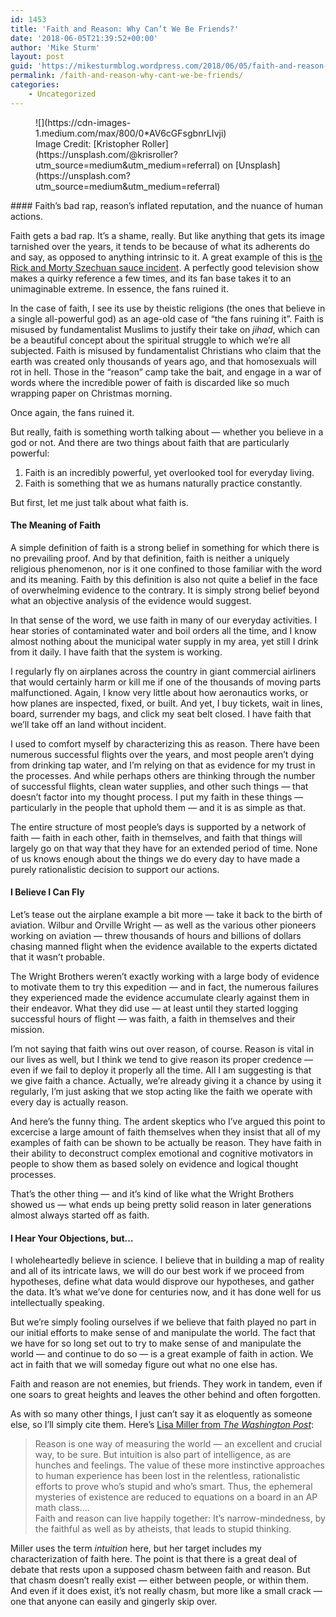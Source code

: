 ```yaml
---
id: 1453
title: 'Faith and Reason: Why Can’t We Be Friends?'
date: '2018-06-05T21:39:52+00:00'
author: 'Mike Sturm'
layout: post
guid: 'https://mikesturmblog.wordpress.com/2018/06/05/faith-and-reason-why-cant-we-be-friends/'
permalink: /faith-and-reason-why-cant-we-be-friends/
categories:
    - Uncategorized
---
```


<figure class="wp-caption">![](https://cdn-images-1.medium.com/max/800/0*AV6cGFsgbnrLIvji)<figcaption class="wp-caption-text">Image Credit: [Kristopher Roller](https://unsplash.com/@krisroller?utm_source=medium&utm_medium=referral) on [Unsplash](https://unsplash.com?utm_source=medium&utm_medium=referral)</figcaption></figure>#### Faith’s bad rap, reason’s inflated reputation, and the nuance of human actions.

Faith gets a bad rap. It’s a shame, really. But like anything that gets its image tarnished over the years, it tends to be because of what its adherents do and say, as opposed to anything intrinsic to it. A great example of this is [the Rick and Morty Szechuan sauce incident](https://www.washingtonpost.com/news/comic-riffs/wp/2017/10/09/mcdonalds-botched-its-rick-and-morty-szechuan-sauce-stunt-and-fans-are-not-happy/?noredirect=on&utm_term=.e9aaba42534d). A perfectly good television show makes a quirky reference a few times, and its fan base takes it to an unimaginable extreme. In essence, the fans ruined it.

In the case of faith, I see its use by theistic religions (the ones that believe in a single all-powerful god) as an age-old case of “the fans ruining it”. Faith is misused by fundamentalist Muslims to justify their take on *jihad*, which can be a beautiful concept about the spiritual struggle to which we’re all subjected. Faith is misused by fundamentalist Christians who claim that the earth was created only thousands of years ago, and that homosexuals will rot in hell. Those in the “reason” camp take the bait, and engage in a war of words where the incredible power of faith is discarded like so much wrapping paper on Christmas morning.

Once again, the fans ruined it.

But really, faith is something worth talking about — whether you believe in a god or not. And there are two things about faith that are particularly powerful:

1. Faith is an incredibly powerful, yet overlooked tool for everyday living.
2. Faith is something that we as humans naturally practice constantly.

But first, let me just talk about what faith is.

#### The Meaning of Faith

A simple definition of faith is a strong belief in something for which there is no prevailing proof. And by that definition, faith is neither a uniquely religious phenomenon, nor is it one confined to those familiar with the word and its meaning. Faith by this definition is also not quite a belief in the face of overwhelming evidence to the contrary. It is simply strong belief beyond what an objective analysis of the evidence would suggest.

In that sense of the word, we use faith in many of our everyday activities. I hear stories of contaminated water and boil orders all the time, and I know almost nothing about the municipal water supply in my area, yet still I drink from it daily. I have faith that the system is working.

I regularly fly on airplanes across the country in giant commercial airliners that would certainly harm or kill me if one of the thousands of moving parts malfunctioned. Again, I know very little about how aeronautics works, or how planes are inspected, fixed, or built. And yet, I buy tickets, wait in lines, board, surrender my bags, and click my seat belt closed. I have faith that we’ll take off an land without incident.

I used to comfort myself by characterizing this as reason. There have been numerous successful flights over the years, and most people aren’t dying from drinking tap water, and I’m relying on that as evidence for my trust in the processes. And while perhaps others are thinking through the number of successful flights, clean water supplies, and other such things — that doesn’t factor into my thought process. I put my faith in these things — particularly in the people that uphold them — and it is as simple as that.

The entire structure of most people’s days is supported by a network of faith — faith in each other, faith in themselves, and faith that things will largely go on that way that they have for an extended period of time. None of us knows enough about the things we do every day to have made a purely rationalistic decision to support our actions.

#### I Believe I Can Fly

Let’s tease out the airplane example a bit more — take it back to the birth of aviation. Wilbur and Orville Wright — as well as the various other pioneers working on aviation — threw thousands of hours and billions of dollars chasing manned flight when the evidence available to the experts dictated that it wasn’t probable.

The Wright Brothers weren’t exactly working with a large body of evidence to motivate them to try this expedition — and in fact, the numerous failures they experienced made the evidence accumulate clearly against them in their endeavor. What they did use — at least until they started logging successful hours of flight — was faith, a faith in themselves and their mission.

I’m not saying that faith wins out over reason, of course. Reason is vital in our lives as well, but I think we tend to give reason its proper credence — even if we fail to deploy it properly all the time. All I am suggesting is that we give faith a chance. Actually, we’re already giving it a chance by using it regularly, I’m just asking that we stop acting like the faith we operate with every day is actually reason.

And here’s the funny thing. The ardent skeptics who I’ve argued this point to excercise a large amount of faith themselves when they insist that all of my examples of faith can be shown to be actually be reason. They have faith in their ability to deconstruct complex emotional and cognitive motivators in people to show them as based solely on evidence and logical thought processes.

That’s the other thing — and it’s kind of like what the Wright Brothers showed us — what ends up being pretty solid reason in later generations almost always started off as faith.

#### I Hear Your Objections, but…

I wholeheartedly believe in science. I believe that in building a map of reality and all of its intricate laws, we will do our best work if we proceed from hypotheses, define what data would disprove our hypotheses, and gather the data. It’s what we’ve done for centuries now, and it has done well for us intellectually speaking.

But we’re simply fooling ourselves if we believe that faith played no part in our initial efforts to make sense of and manipulate the world. The fact that we have for so long set out to try to make sense of and manipulate the world — and continue to do so — is a great example of faith in action. We act in faith that we will someday figure out what no one else has.

Faith and reason are not enemies, but friends. They work in tandem, even if one soars to great heights and leaves the other behind and often forgotten.

As with so many other things, I just can’t say it as eloquently as someone else, so I’ll simply cite them. Here’s [Lisa Miller from *The Washington Post*](https://www.washingtonpost.com/local/faith-vs-reason-thats-really-dumb/2011/10/06/gIQAk33kSL_story.html?utm_term=.57134b6185f7):

> Reason is one way of measuring the world — an excellent and crucial way, to be sure. But intuition is also part of intelligence, as are hunches and feelings. The value of these more instinctive approaches to human experience has been lost in the relentless, rationalistic efforts to prove who’s stupid and who’s smart. Thus, the ephemeral mysteries of existence are reduced to equations on a board in an AP math class….  
> Faith and reason can live happily together: It’s narrow-mindedness, by the faithful as well as by atheists, that leads to stupid thinking.

Miller uses the term *intuition* here, but her target includes my characterization of faith here. The point is that there is a great deal of debate that rests upon a supposed chasm between faith and reason. But that chasm doesn’t really exist — either between people, or within them. And even if it does exist, it’s not really chasm, but more like a small crack — one that anyone can easily and gingerly skip over.